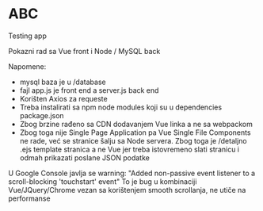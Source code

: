 # ABC
Testing app

Pokazni rad sa Vue front i Node / MySQL back 

Napomene:
- mysql baza je u /database
- fajl app.js je front end a server.js back end
- Korišten Axios za requeste
- Treba instalirati sa npm node modules koji su u dependencies package.json
- Zbog brzine rađeno sa CDN dodavanjem Vue linka a ne sa webpackom
- Zbog toga nije Single Page Application pa Vue Single File Components ne rade, već se stranice šalju sa Node servera. Zbog toga je /detaljno .ejs template stranica a ne Vue jer treba istovremeno slati stranicu i odmah prikazati poslane JSON podatke

U Google Console javlja se warning: "Added non-passive event listener to a scroll-blocking 'touchstart' event"
To je bug u kombinaciji Vue/JQuery/Chrome vezan sa korištenjem smooth scrollanja, ne utiče na performanse
